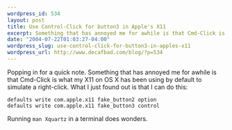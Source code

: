 ```yaml
--- 
wordpress_id: 534
layout: post
title: Use Control-Click for button3 in Apple's X11
excerpt: Something that has annoyed me for awhile is that Cmd-Click is what my X11 on OS X has been using by default to simulate a right-click.
date: "2004-07-22T01:03:27-04:00"
wordpress_slug: use-control-click-for-button3-in-apples-x11
wordpress_url: http://www.decafbad.com/blog/?p=534
---
```

Popping in for a quick note.  Something that has annoyed me for awhile is that Cmd-Click is what my X11 on OS X has been using by default to simulate a right-click.  What I just found out is that I can do this:

    defaults write com.apple.x11 fake_button2 option
    defaults write com.apple.x11 fake_button3 control

Running `man Xquartz` in a terminal does wonders.
